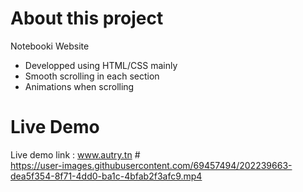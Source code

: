 # About this project
Notebooki Website 
- Developped using HTML/CSS mainly 
- Smooth scrolling in each section
- Animations when scrolling
# Live Demo
Live demo link : www.autry.tn
#\
https://user-images.githubusercontent.com/69457494/202239663-dea5f354-8f71-4dd0-ba1c-4bfab2f3afc9.mp4 



